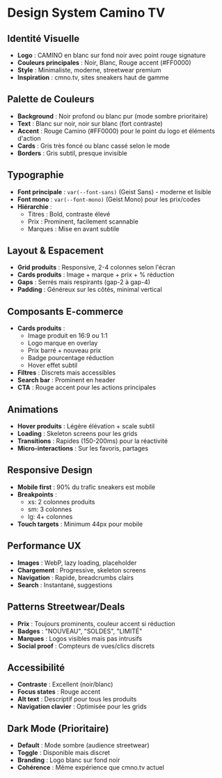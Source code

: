 # Design System Camino TV

## Identité Visuelle
- **Logo** : CAMINO en blanc sur fond noir avec point rouge signature
- **Couleurs principales** : Noir, Blanc, Rouge accent (#FF0000)
- **Style** : Minimaliste, moderne, streetwear premium
- **Inspiration** : cmno.tv, sites sneakers haut de gamme

## Palette de Couleurs
- **Background** : Noir profond ou blanc pur (mode sombre prioritaire)
- **Text** : Blanc sur noir, noir sur blanc (fort contraste)
- **Accent** : Rouge Camino (#FF0000) pour le point du logo et éléments d'action
- **Cards** : Gris très foncé ou blanc cassé selon le mode
- **Borders** : Gris subtil, presque invisible

## Typographie
- **Font principale** : `var(--font-sans)` (Geist Sans) - moderne et lisible
- **Font mono** : `var(--font-mono)` (Geist Mono) pour les prix/codes
- **Hiérarchie** :
  - Titres : Bold, contraste élevé
  - Prix : Prominent, facilement scannable
  - Marques : Mise en avant subtile

## Layout & Espacement
- **Grid produits** : Responsive, 2-4 colonnes selon l'écran
- **Cards produits** : Image + marque + prix + % réduction
- **Gaps** : Serrés mais respirants (gap-2 à gap-4)
- **Padding** : Généreux sur les côtés, minimal vertical

## Composants E-commerce
- **Cards produits** :
  - Image produit en 16:9 ou 1:1
  - Logo marque en overlay
  - Prix barré + nouveau prix
  - Badge pourcentage réduction
  - Hover effet subtil
- **Filtres** : Discrets mais accessibles
- **Search bar** : Prominent en header
- **CTA** : Rouge accent pour les actions principales

## Animations
- **Hover produits** : Légère élévation + scale subtil
- **Loading** : Skeleton screens pour les grids
- **Transitions** : Rapides (150-200ms) pour la réactivité
- **Micro-interactions** : Sur les favoris, partages

## Responsive Design
- **Mobile first** : 90% du trafic sneakers est mobile
- **Breakpoints** : 
  - xs: 2 colonnes produits
  - sm: 3 colonnes
  - lg: 4+ colonnes
- **Touch targets** : Minimum 44px pour mobile

## Performance UX
- **Images** : WebP, lazy loading, placeholder
- **Chargement** : Progressive, skeleton screens
- **Navigation** : Rapide, breadcrumbs clairs
- **Search** : Instantané, suggestions

## Patterns Streetwear/Deals
- **Prix** : Toujours prominents, couleur accent si réduction
- **Badges** : "NOUVEAU", "SOLDES", "LIMITÉ"
- **Marques** : Logos visibles mais pas intrusifs
- **Social proof** : Compteurs de vues/clics discrets

## Accessibilité
- **Contraste** : Excellent (noir/blanc)
- **Focus states** : Rouge accent
- **Alt text** : Descriptif pour tous les produits
- **Navigation clavier** : Optimisée pour les grids

## Dark Mode (Prioritaire)
- **Default** : Mode sombre (audience streetwear)
- **Toggle** : Disponible mais discret
- **Branding** : Logo blanc sur fond noir
- **Cohérence** : Même expérience que cmno.tv actuel